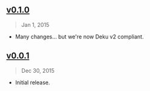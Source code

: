 ## [v0.1.0]
> Jan 1, 2015

- Many changes... but we're now Deku v2 compliant.

## [v0.0.1]
> Dec 30, 2015

- Initial release.

[v0.0.1]: https://github.com/rstacruz/not-deku/tree/v0.0.1
[v0.1.0]: https://github.com/rstacruz/not-deku/compare/v0.0.1...v0.1.0
